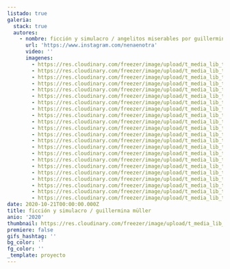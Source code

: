 ```yaml
---
listado: true
galeria:
  stack: true
  autores:
    - nombre: ficción y simulacro / angelitos miserables por guillermina müller
      url: 'https://www.instagram.com/nenaenotra'
      video: ''
      imagenes:
        - https://res.cloudinary.com/freezer/image/upload/t_media_lib_thumb/v1603325318/2020/1_dswjen.jpg
        - https://res.cloudinary.com/freezer/image/upload/t_media_lib_thumb/v1603325293/2020/2_gp8by7.jpg
        - https://res.cloudinary.com/freezer/image/upload/t_media_lib_thumb/v1603325288/2020/4_bcmgvo.jpg
        - https://res.cloudinary.com/freezer/image/upload/t_media_lib_thumb/v1603325389/2020/5_vuz349.jpg
        - https://res.cloudinary.com/freezer/image/upload/t_media_lib_thumb/v1603325405/2020/6_jfcfho.jpg
        - https://res.cloudinary.com/freezer/image/upload/t_media_lib_thumb/v1603325356/2020/7_dlciq5.jpg
        - https://res.cloudinary.com/freezer/image/upload/t_media_lib_thumb/v1603325661/2020/8_i6o70d.jpg
        - https://res.cloudinary.com/freezer/image/upload/t_media_lib_thumb/v1603325654/2020/9_1_w7tfit.jpg
        - https://res.cloudinary.com/freezer/image/upload/t_media_lib_thumb/v1603325615/2020/9_xnsjus.jpg
        - https://res.cloudinary.com/freezer/image/upload/t_media_lib_thumb/v1603325677/2020/10_xenuxy.jpg
        - https://res.cloudinary.com/freezer/image/upload/t_media_lib_thumb/v1609630864/2021/10_er0hgd.jpg
        - https://res.cloudinary.com/freezer/image/upload/t_media_lib_thumb/v1609630883/2021/11_bg1m0h.jpg
        - https://res.cloudinary.com/freezer/image/upload/t_media_lib_thumb/v1609630907/2021/12_1_gqajgy.jpg
        - https://res.cloudinary.com/freezer/image/upload/t_media_lib_thumb/v1609630962/2021/12_dnnl9r.jpg
        - https://res.cloudinary.com/freezer/image/upload/t_media_lib_thumb/v1609630993/2021/13_n6ii6d.jpg
        - https://res.cloudinary.com/freezer/image/upload/t_media_lib_thumb/v1609631057/2021/14_ezztls.jpg
        - https://res.cloudinary.com/freezer/image/upload/t_media_lib_thumb/v1609631068/2021/16_cpvbwg.jpg
        - https://res.cloudinary.com/freezer/image/upload/t_media_lib_thumb/v1609631116/2021/15_g7qtql.jpg
        - https://res.cloudinary.com/freezer/image/upload/t_media_lib_thumb/v1609631137/2021/16_amz2vi.jpg
        - https://res.cloudinary.com/freezer/image/upload/t_media_lib_thumb/v1609631224/2021/20_kpt4xi.jpg
        - https://res.cloudinary.com/freezer/image/upload/t_media_lib_thumb/v1609631301/2021/17_epahte.jpg
        - https://res.cloudinary.com/freezer/image/upload/t_media_lib_thumb/v1609631310/2021/22_yjdldk.jpg
date: 2020-10-21T00:00:00.000Z
title: ficción y simulacro / guillermina müller
anio: '2020'
thumbnail: https://res.cloudinary.com/freezer/image/upload/t_media_lib_thumb/v1603325241/2020/4_ymdmdk.jpg
premiere: false
gifs_hashtag: ''
bg_color: ''
fg_color: ''
_template: proyecto
---
```


